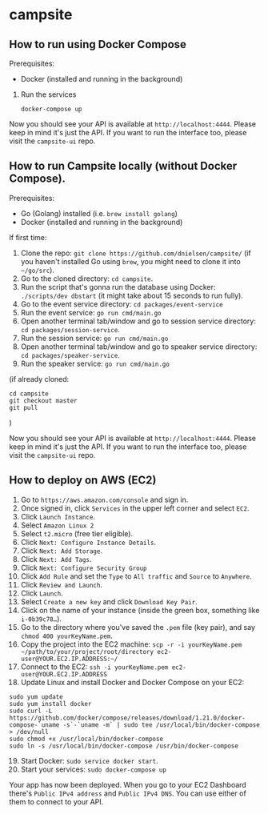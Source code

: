 # campsite

## How to run using Docker Compose
Prerequisites: 
- Docker (installed and running in the background)

1. Run the services
    ```
    docker-compose up
    ```

Now you should see your API is available at `http://localhost:4444`. Please keep in mind it's just the API. If you want to run the interface too, please visit the `campsite-ui` repo.

## How to run Campsite locally (without Docker Compose).
Prerequisites: 
- Go (Golang) installed (i.e. `brew install golang`)
- Docker (installed and running in the background)

If first time:
1. Clone the repo: `git clone https://github.com/dnielsen/campsite/` (if you haven't installed Go using `brew`, you might need to clone it into `~/go/src`).
2. Go to the cloned directory: `cd campsite`. 
4. Run the script that's gonna run the database using Docker: `./scripts/dev dbstart` (it might take about 15 seconds to run fully).
5. Go to the event service directory: `cd packages/event-service`
6. Run the event service: `go run cmd/main.go`
7. Open another terminal tab/window and go to session service directory: `cd packages/session-service`.
8. Run the session service: `go run cmd/main.go`
9. Open another terminal tab/window and go to speaker service directory: `cd packages/speaker-service`.
8. Run the speaker service: `go run cmd/main.go`

(if already cloned:
```
cd campsite
git checkout master
git pull
```
)

Now you should see your API is available at `http://localhost:4444`. Please keep in mind it's just the API. If you want to run the interface too, please visit the `campsite-ui` repo.


## How to deploy on AWS (EC2)

1. Go to `https://aws.amazon.com/console` and sign in.
2. Once signed in, click `Services` in the upper left corner and select `EC2`.
3. Click `Launch Instance`.
4. Select `Amazon Linux 2`
5. Select `t2.micro` (free tier eligible).
6. Click `Next: Configure Instance Details`.
7. Click `Next: Add Storage`.
8. Click `Next: Add Tags`.
9. Click `Next: Configure Security Group`
10. Click `Add Rule` and set the `Type` to `All traffic` and `Source` to `Anywhere`.
11. Click `Review and Launch`.
12. Click `Launch`.
13. Select `Create a new key` and click `Download Key Pair`.
14. Click on the name of your instance (inside the green box, something like `i-0b39c78…`).
15. Go to the directory where you've saved the `.pem` file (key pair), and say `chmod 400 yourKeyName.pem`.
16. Copy the project into the EC2 machine: `scp -r -i yourKeyName.pem ~/path/to/your/project/root/directory ec2-user@YOUR.EC2.IP.ADDRESS:~/`
17. Connect to the EC2: `ssh -i yourKeyName.pem ec2-user@YOUR.EC2.IP.ADDRESS`
18. Update Linux and install Docker and Docker Compose on your EC2:
```
sudo yum update
sudo yum install docker
sudo curl -L https://github.com/docker/compose/releases/download/1.21.0/docker-compose-`uname -s`-`uname -m` | sudo tee /usr/local/bin/docker-compose > /dev/null
sudo chmod +x /usr/local/bin/docker-compose
sudo ln -s /usr/local/bin/docker-compose /usr/bin/docker-compose
```
19. Start Docker: `sudo service docker start`.
20. Start your services: `sudo docker-compose up`

Your app has now been deployed. When you go to your EC2 Dashboard there's `Public IPv4 address` and `Public IPv4 DNS`. You can use either of them to connect to your API. 